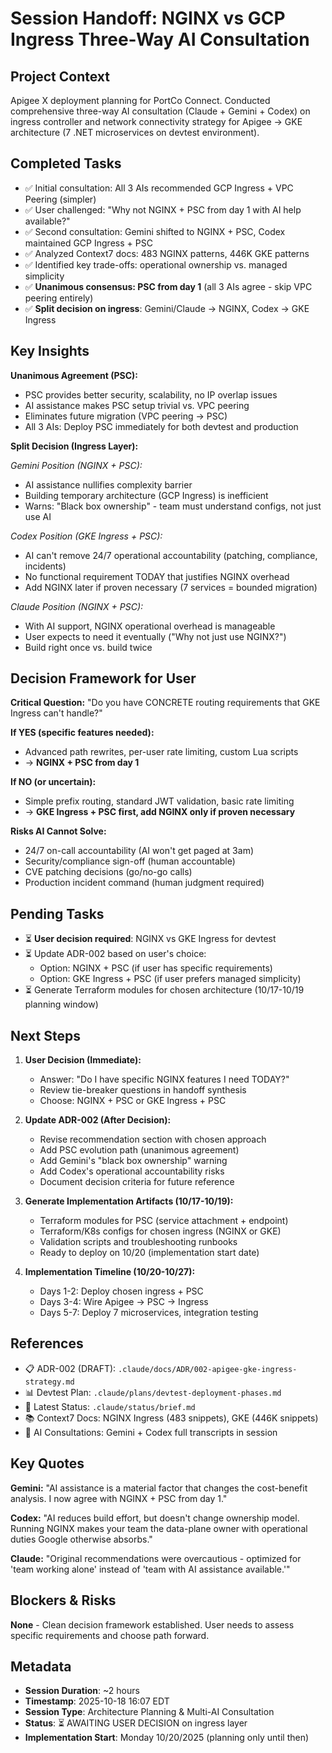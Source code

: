 # Session Handoff: NGINX vs GCP Ingress Three-Way AI Consultation

## Project Context
Apigee X deployment planning for PortCo Connect. Conducted comprehensive three-way AI consultation (Claude + Gemini + Codex) on ingress controller and network connectivity strategy for Apigee → GKE architecture (7 .NET microservices on devtest environment).

## Completed Tasks
- ✅ Initial consultation: All 3 AIs recommended GCP Ingress + VPC Peering (simpler)
- ✅ User challenged: "Why not NGINX + PSC from day 1 with AI help available?"
- ✅ Second consultation: Gemini shifted to NGINX + PSC, Codex maintained GCP Ingress + PSC
- ✅ Analyzed Context7 docs: 483 NGINX patterns, 446K GKE patterns
- ✅ Identified key trade-offs: operational ownership vs. managed simplicity
- ✅ **Unanimous consensus: PSC from day 1** (all 3 AIs agree - skip VPC peering entirely)
- ✅ **Split decision on ingress**: Gemini/Claude → NGINX, Codex → GKE Ingress

## Key Insights

**Unanimous Agreement (PSC):**
- PSC provides better security, scalability, no IP overlap issues
- AI assistance makes PSC setup trivial vs. VPC peering
- Eliminates future migration (VPC peering → PSC)
- All 3 AIs: Deploy PSC immediately for both devtest and production

**Split Decision (Ingress Layer):**

*Gemini Position (NGINX + PSC):*
- AI assistance nullifies complexity barrier
- Building temporary architecture (GCP Ingress) is inefficient
- Warns: "Black box ownership" - team must understand configs, not just use AI

*Codex Position (GKE Ingress + PSC):*
- AI can't remove 24/7 operational accountability (patching, compliance, incidents)
- No functional requirement TODAY that justifies NGINX overhead
- Add NGINX later if proven necessary (7 services = bounded migration)

*Claude Position (NGINX + PSC):*
- With AI support, NGINX operational overhead is manageable
- User expects to need it eventually ("Why not just use NGINX?")
- Build right once vs. build twice

## Decision Framework for User

**Critical Question:** "Do you have CONCRETE routing requirements that GKE Ingress can't handle?"

**If YES (specific features needed):**
- Advanced path rewrites, per-user rate limiting, custom Lua scripts
- → **NGINX + PSC from day 1**

**If NO (or uncertain):**
- Simple prefix routing, standard JWT validation, basic rate limiting
- → **GKE Ingress + PSC first, add NGINX only if proven necessary**

**Risks AI Cannot Solve:**
- 24/7 on-call accountability (AI won't get paged at 3am)
- Security/compliance sign-off (human accountable)
- CVE patching decisions (go/no-go calls)
- Production incident command (human judgment required)

## Pending Tasks
- ⏳ **User decision required**: NGINX vs GKE Ingress for devtest
- ⏳ Update ADR-002 based on user's choice:
  - Option: NGINX + PSC (if user has specific requirements)
  - Option: GKE Ingress + PSC (if user prefers managed simplicity)
- ⏳ Generate Terraform modules for chosen architecture (10/17-10/19 planning window)

## Next Steps

1. **User Decision (Immediate):**
   - Answer: "Do I have specific NGINX features I need TODAY?"
   - Review tie-breaker questions in handoff synthesis
   - Choose: NGINX + PSC or GKE Ingress + PSC

2. **Update ADR-002 (After Decision):**
   - Revise recommendation section with chosen approach
   - Add PSC evolution path (unanimous agreement)
   - Add Gemini's "black box ownership" warning
   - Add Codex's operational accountability risks
   - Document decision criteria for future reference

3. **Generate Implementation Artifacts (10/17-10/19):**
   - Terraform modules for PSC (service attachment + endpoint)
   - Terraform/K8s configs for chosen ingress (NGINX or GKE)
   - Validation scripts and troubleshooting runbooks
   - Ready to deploy on 10/20 (implementation start date)

4. **Implementation Timeline (10/20-10/27):**
   - Days 1-2: Deploy chosen ingress + PSC
   - Days 3-4: Wire Apigee → PSC → Ingress
   - Days 5-7: Deploy 7 microservices, integration testing

## References
- 📋 ADR-002 (DRAFT): `.claude/docs/ADR/002-apigee-gke-ingress-strategy.md`
- 📊 Devtest Plan: `.claude/plans/devtest-deployment-phases.md`
- 📝 Latest Status: `.claude/status/brief.md`
- 📚 Context7 Docs: NGINX Ingress (483 snippets), GKE (446K snippets)
- 🤖 AI Consultations: Gemini + Codex full transcripts in session

## Key Quotes

**Gemini:** "AI assistance is a material factor that changes the cost-benefit analysis. I now agree with NGINX + PSC from day 1."

**Codex:** "AI reduces build effort, but doesn't change ownership model. Running NGINX makes your team the data-plane owner with operational duties Google otherwise absorbs."

**Claude:** "Original recommendations were overcautious - optimized for 'team working alone' instead of 'team with AI assistance available.'"

## Blockers & Risks
**None** - Clean decision framework established. User needs to assess specific requirements and choose path forward.

## Metadata
- **Session Duration**: ~2 hours
- **Timestamp**: 2025-10-18 16:07 EDT
- **Session Type**: Architecture Planning & Multi-AI Consultation
- **Status**: ⏳ AWAITING USER DECISION on ingress layer
- **Implementation Start**: Monday 10/20/2025 (planning only until then)
